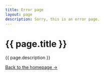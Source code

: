 ```yaml
---
title: Error page
layout: page
description: Sorry, this is an error page.
---
```


# {{ page.title }}

{{ page.description }}

[Back to the homepage &rarr;](/ "Back to the homepage &rarr;")
